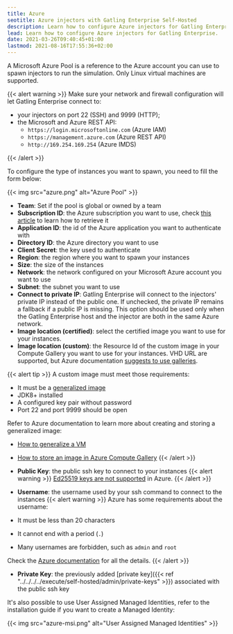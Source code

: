 ```yaml
---
title: Azure
seotitle: Azure injectors with Gatling Enterprise Self-Hosted
description: Learn how to configure Azure injectors for Gatling Enterprise.
lead: Learn how to configure Azure injectors for Gatling Enterprise.
date: 2021-03-26T09:40:45+01:00
lastmod: 2021-08-16T17:55:36+02:00
---
```


A Microsoft Azure Pool is a reference to the Azure account you can use to spawn injectors to run the simulation. Only Linux virtual machines are supported.

{{< alert warning >}}
Make sure your network and firewall configuration will let Gatling Enterprise connect to:
* your injectors on port 22 (SSH) and 9999 (HTTP);
* the Microsoft and Azure REST API:
  * `https://login.microsoftonline.com` (Azure IAM)
  * `https://management.azure.com` (Azure REST API)
  * `http://169.254.169.254` (Azure IMDS)

{{< /alert >}}

To configure the type of instances you want to spawn, you need to fill the form below:

{{< img src="azure.png" alt="Azure Pool" >}}

- **Team**: Set if the pool is global or owned by a team
- **Subscription ID**: the Azure subscription you want to use, check [this article](https://www.inkoop.io/blog/how-to-get-azure-api-credentials/) to learn how to retrieve it
- **Application ID**: the id of the Azure application you want to authenticate with
- **Directory ID**: the Azure directory you want to use
- **Client Secret**: the key used to authenticate
- **Region**: the region where you want to spawn your instances
- **Size**: the size of the instances
- **Network**: the network configured on your Microsoft Azure account you want to use
- **Subnet**: the subnet you want to use
- **Connect to private IP**: Gatling Enterprise will connect to the injectors' private IP instead of the public one. If unchecked, the private IP remains a fallback if a public IP is missing. This option should be used only when the Gatling Enterprise host and the injector are both in the same Azure network.
- **Image location (certified)**: select the certified image you want to use for your instances.
- **Image location (custom)**: the Resource Id of the custom image in your Compute Gallery you want to use for your instances. VHD URL are supported, but Azure documentation [suggests to use galleries](https://learn.microsoft.com/en-us/azure/virtual-machines/vm-specialized-image-version).

{{< alert tip >}}
A custom image must meet those requirements:
- It must be a [generalized image](https://learn.microsoft.com/en-us/azure/virtual-machines/shared-image-galleries?tabs=azure-cli#generalized-and-specialized-images)
- JDK8+ installed
- A configured key pair without password
- Port 22 and port 9999 should be open

Refer to Azure documentation to learn more about creating and storing a generalized image:
- [How to generalize a VM](https://learn.microsoft.com/en-us/azure/virtual-machines/generalize#linux)
- [How to store an image in Azure Compute Gallery](https://learn.microsoft.com/en-us/azure/virtual-machines/shared-image-galleries?tabs=azure-cli)
{{< /alert >}}

- **Public Key**: the public ssh key to connect to your instances
{{< alert warning >}}
[Ed25519 keys are not supported](https://docs.microsoft.com/en-us/troubleshoot/azure/virtual-machines/ed25519-ssh-keys) in Azure.
{{< /alert >}}

- **Username**: the username used by your ssh command to connect to the instances
{{< alert warning >}}
Azure has some requirements about the username:

- It must be less than 20 characters
- It cannot end with a period (`.`)
- Many usernames are forbidden, such as `admin` and `root`

Check the [Azure documentation](https://docs.microsoft.com/en-us/azure/virtual-machines/windows/faq#what-are-the-username-requirements-when-creating-a-vm-) for all the details.
{{< /alert >}}

- **Private Key**: the previously added [private key]({{< ref "../../../../execute/self-hosted/admin/private-keys" >}}) associated with the public ssh key

It's also possible to use User Assigned Managed Identities, refer to the installation guide if you want to create a Managed Identity:

{{< img src="azure-msi.png" alt="User Assigned Managed Identities" >}}
